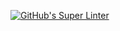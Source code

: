 [![GitHub's Super Linter](https://github.com/ICS20-Edward-McNamara/Unit1-04-HTML-CSS/workflows/GitHub's%20Super%20Linter/badge.svg)](https://github.com/ICS20-Edward-McNamara/Unit1-04-HTML-CSS/actions)